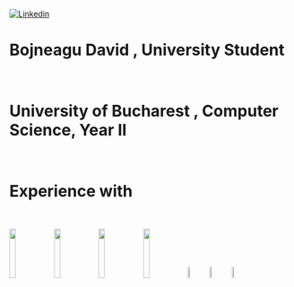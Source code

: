 [![Linkedin](https://img.shields.io/badge/-LinkedIn-blue?style=flat&logo=Linkedin&logoColor=white)](https://www.linkedin.com/in/david-bojneagu-1016b3225/)

 <h1>    Bojneagu David , University  Student </h1>
 <br>
 <h1> University of Bucharest , Computer Science, Year II </h1>
 <br>
 <h1>Experience with </h1>
 <br>

<p>


  
  <code><img width="15%" src="https://www.vectorlogo.zone/logos/python/python-ar21.svg"></code>
  <code><img width="15%" src="https://www.vectorlogo.zone/logos/oracle/oracle-ar21.svg"></code>
  <code><img width="15%" src="https://www.vectorlogo.zone/logos/dotnet/dotnet-ar21.svg"></code>
  <code><img width="15%" src="https://www.vectorlogo.zone/logos/getbootstrap/getbootstrap-ar21.svg"></code>
  <code><img width="7%" src="https://upload.wikimedia.org/wikipedia/commons/1/18/ISO_C%2B%2B_Logo.svg"></code>
  <code><img width="7%" src="https://upload.wikimedia.org/wikipedia/commons/1/18/C_Programming_Language.svg"></code>
  <code><img width="7%" src="https://upload.wikimedia.org/wikipedia/commons/0/0d/C_Sharp_wordmark.svg"></code>  
  
  
</p>




